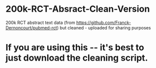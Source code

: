# 200k-RCT-Absract-Clean-Version
200k RCT abstract text data (from https://github.com/Franck-Dernoncourt/pubmed-rct) but cleaned - uploaded for sharing purposes

# If you are using this -- it's best to just download the cleaning script.  
